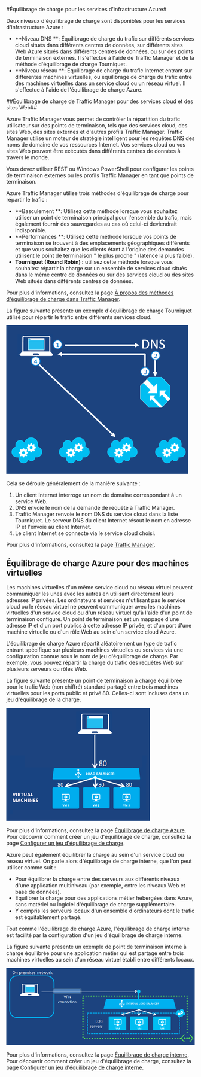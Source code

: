 ﻿<properties title="Load Balancing for Azure Infrastructure Services" pageTitle="Équilibrage de charge pour les services d'infrastructure Azure" description="Décrit les fonctions d'équilibrage de charge (avec Traffic Manager)." metaKeywords="" services="virtual-machines" solutions="" documentationCenter="" authors="cherylmc" videoId="" scriptId="" manager="adinah" />

<tags ms.service="virtual-machines" ms.workload="infrastructure-services" ms.tgt_pltfrm="" ms.devlang="na" ms.topic="article" ms.date="09/17/2014" ms.author="cherylmc" />

#Équilibrage de charge pour les services d'infrastructure Azure#

Deux niveaux d'équilibrage de charge sont disponibles pour les services d'infrastructure Azure :

- **Niveau DNS **:  Équilibrage de charge du trafic sur différents services cloud situés dans différents centres de données, sur différents sites Web Azure situés dans différents centres de données, ou sur des points de terminaison externes. Il s'effectue à l'aide de Traffic Manager et de la méthode d'équilibrage de charge Tourniquet.
- **Niveau réseau **:  Équilibrage de charge du trafic Internet entrant sur différentes machines virtuelles, ou équilibrage de charge du trafic entre des machines virtuelles dans un service cloud ou un réseau virtuel. Il s'effectue à l'aide de l'équilibrage de charge Azure.

##Équilibrage de charge de Traffic Manager pour des services cloud et des sites Web##

Azure Traffic Manager vous permet de contrôler la répartition du trafic utilisateur sur des points de terminaison, tels que des services cloud, des sites Web, des sites externes et d'autres profils Traffic Manager. Traffic Manager utilise un moteur de stratégie intelligent pour les requêtes DNS des noms de domaine de vos ressources Internet. Vos services cloud ou vos sites Web peuvent être exécutés dans différents centres de données à travers le monde. 

Vous devez utiliser REST ou Windows PowerShell pour configurer les points de terminaison externes ou les profils Traffic Manager en tant que points de terminaison. 

Azure Traffic Manager utilise trois méthodes d'équilibrage de charge pour répartir le trafic :

- **Basculement **:  Utilisez cette méthode lorsque vous souhaitez utiliser un point de terminaison principal pour l'ensemble du trafic, mais également fournir des sauvegardes au cas où celui-ci deviendrait indisponible.
- **Performances **:  Utilisez cette méthode lorsque vos points de terminaison se trouvent à des emplacements géographiques différents et que vous souhaitez que les clients étant à l'origine des demandes utilisent le point de terminaison " le plus proche " (latence la plus faible).
- **Tourniquet (Round Robin) :** utilisez cette méthode lorsque vous souhaitez répartir la charge sur un ensemble de services cloud situés dans le même centre de données ou sur des services cloud ou des sites Web situés dans différents centres de données.

Pour plus d'informations, consultez la page [À propos des méthodes d'équilibrage de charge dans Traffic Manager](http://msdn.microsoft.com/fr-fr/library/azure/dn339010.aspx).

La figure suivante présente un exemple d'équilibrage de charge Tourniquet utilisé pour répartir le trafic entre différents services cloud.

![loadbalancing](./media/load-balancing-vms/TMSummary.png)

Cela se déroule généralement de la manière suivante :

1.	Un client Internet interroge un nom de domaine correspondant à un service Web.
2.	DNS envoie le nom de la demande de requête à Traffic Manager.
3.	Traffic Manager renvoie le nom DNS du service cloud dans la liste Tourniquet. Le serveur DNS du client Internet résout le nom en adresse IP et l'envoie au client Internet.
4.	Le client Internet se connecte via le service cloud choisi.

Pour plus d'informations, consultez la page [Traffic Manager](http://msdn.microsoft.com/fr-fr/library/azure/hh745750.aspx).

## Équilibrage de charge Azure pour des machines virtuelles ##

Les machines virtuelles d'un même service cloud ou réseau virtuel peuvent communiquer les unes avec les autres en utilisant directement leurs adresses IP privées. Les ordinateurs et services n'utilisant pas le service cloud ou le réseau virtuel ne peuvent communiquer avec les machines virtuelles d'un service cloud ou d'un réseau virtuel qu'à l'aide d'un point de terminaison configuré. Un point de terminaison est un mappage d'une adresse IP et d'un port publics à cette adresse IP privée, et d'un port d'une machine virtuelle ou d'un rôle Web au sein d'un service cloud Azure.

L'équilibrage de charge Azure répartit aléatoirement un type de trafic entrant spécifique sur plusieurs machines virtuelles ou services via une configuration connue sous le nom de jeu d'équilibrage de charge. Par exemple, vous pouvez répartir la charge du trafic des requêtes Web sur plusieurs serveurs ou rôles Web.

La figure suivante présente un point de terminaison à charge équilibrée pour le trafic Web (non chiffré) standard partagé entre trois machines virtuelles pour les ports public et privé 80. Celles-ci sont incluses dans un jeu d'équilibrage de la charge.

![loadbalancing](./media/load-balancing-vms/LoadBalancing.png)

Pour plus d'informations, consultez la page [Équilibrage de charge Azure](http://msdn.microsoft.com/fr-fr/library/azure/dn655058.aspx). Pour découvrir comment créer un jeu d'équilibrage de charge, consultez la page [Configurer un jeu d'équilibrage de charge](http://msdn.microsoft.com/fr-fr/library/azure/dn655055.aspx).

Azure peut également équilibrer la charge au sein d'un service cloud ou réseau virtuel. On parle alors d'équilibrage de charge interne, que l'on peut utiliser comme suit :

- Pour équilibrer la charge entre des serveurs aux différents niveaux d'une application multiniveau (par exemple, entre les niveaux Web et base de données).
- Équilibrer la charge pour des applications métier hébergées dans Azure, sans matériel ou logiciel d'équilibrage de charge supplémentaire. 
- Y compris les serveurs locaux d'un ensemble d'ordinateurs dont le trafic est équitablement partagé.

Tout comme l'équilibrage de charge Azure, l'équilibrage de charge interne est facilité par la configuration d'un jeu d'équilibrage de charge interne. 

La figure suivante présente un exemple de point de terminaison interne à charge équilibrée pour une application métier qui est partagé entre trois machines virtuelles au sein d'un réseau virtuel établi entre différents locaux. 

![loadbalancing](./media/load-balancing-vms/LOBServers.png)

Pour plus d'informations, consultez la page [Équilibrage de charge interne](http://msdn.microsoft.com/fr-fr/library/azure/dn690121.aspx). Pour découvrir comment créer un jeu d'équilibrage de charge, consultez la page [Configurer un jeu d'équilibrage de charge interne](http://msdn.microsoft.com/fr-fr/library/azure/dn690125.aspx).

<!-- LINKS -->

<!--HONumber=42-->
